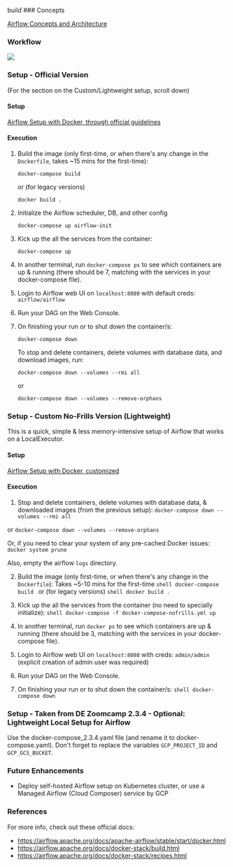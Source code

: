 build`### Concepts

 [Airflow Concepts and Architecture](docs/1_concepts.md)

### Workflow

 ![](docs/gcs_ingestion_dag.png)
 
### Setup - Official Version
 (For the section on the Custom/Lightweight setup, scroll down)

 #### Setup
  [Airflow Setup with Docker, through official guidelines](1_setup_official.md)

 #### Execution
 
  1. Build the image (only first-time, or when there's any change in the `Dockerfile`, takes ~15 mins for the first-time):
     ```shell
     docker-compose build
     ```
   
     or (for legacy versions)
   
     ```shell
     docker build .
     ```

 2. Initialize the Airflow scheduler, DB, and other config
    ```shell
    docker-compose up airflow-init
    ```

 3. Kick up the all the services from the container:
    ```shell
    docker-compose up
    ```

 4. In another terminal, run `docker-compose ps` to see which containers are up & running (there should be 7, matching with the services in your docker-compose file).

 5. Login to Airflow web UI on `localhost:8080` with default creds: `airflow/airflow`

 6. Run your DAG on the Web Console.

 7. On finishing your run or to shut down the container/s:
    ```shell
    docker-compose down
    ```

    To stop and delete containers, delete volumes with database data, and download images, run:
    ```
    docker-compose down --volumes --rmi all
    ```

    or
    ```
    docker-compose down --volumes --remove-orphans
    ```
       
### Setup - Custom No-Frills Version (Lightweight)
This is a quick, simple & less memory-intensive setup of Airflow that works on a LocalExecutor.

  #### Setup
  [Airflow Setup with Docker, customized](2_setup_nofrills.md)

  #### Execution
  
  1. Stop and delete containers, delete volumes with database data, & downloaded images (from the previous setup):
    ```
    docker-compose down --volumes --rmi all
    ```

   or
    ```
    docker-compose down --volumes --remove-orphans
    ```
    
   Or, if you need to clear your system of any pre-cached Docker issues:
    ```
    docker system prune
    ```
    
   Also, empty the airflow `logs` directory.
    
  2. Build the image (only first-time, or when there's any change in the `Dockerfile`):
  Takes ~5-10 mins for the first-time
    ```shell
    docker-compose build
    ```
    or (for legacy versions)
    ```shell
    docker build .
    ```

  3. Kick up the all the services from the container (no need to specially initialize):
    ```shell
    docker-compose -f docker-compose-nofrills.yml up
    ```

  4. In another terminal, run `docker ps` to see which containers are up & running (there should be 3, matching with the services in your docker-compose file).

  5. Login to Airflow web UI on `localhost:8080` with creds: `admin/admin` (explicit creation of admin user was required)

  6. Run your DAG on the Web Console.

  7. On finishing your run or to shut down the container/s:
    ```shell
    docker-compose down
    ```
    
### Setup - Taken from DE Zoomcamp 2.3.4 - Optional: Lightweight Local Setup for Airflow

Use the docker-compose_2.3.4.yaml file (and rename it to docker-compose.yaml). Don't forget to replace the variables `GCP_PROJECT_ID` and `GCP_GCS_BUCKET`.

### Future Enhancements
* Deploy self-hosted Airflow setup on Kubernetes cluster, or use a Managed Airflow (Cloud Composer) service by GCP

### References
For more info, check out these official docs:
   * https://airflow.apache.org/docs/apache-airflow/stable/start/docker.html
   * https://airflow.apache.org/docs/docker-stack/build.html
   * https://airflow.apache.org/docs/docker-stack/recipes.html

